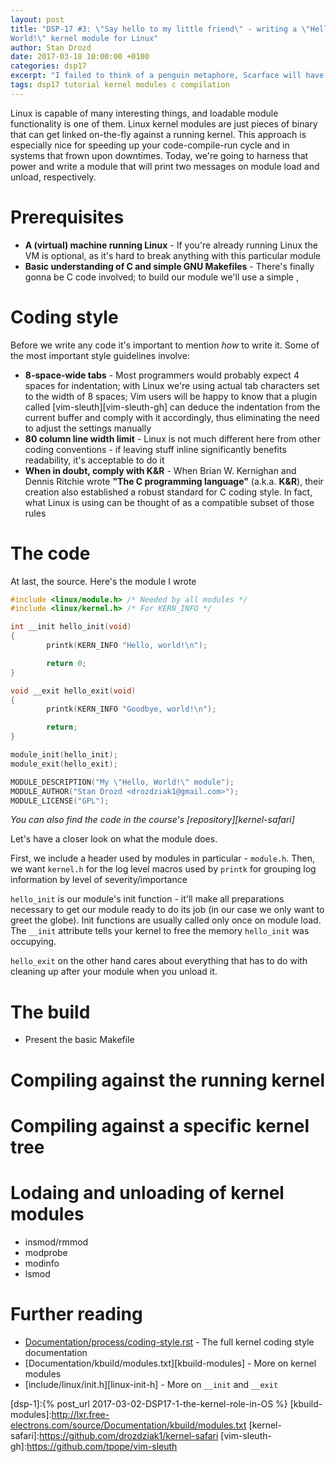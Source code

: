 ```yaml
---
layout: post
title: "DSP-17 #3: \"Say hello to my little friend\" - writing a \"Hello,
World!\" kernel module for Linux"
author: Stan Drozd
date: 2017-03-18 10:00:00 +0100
categories: dsp17
excerpt: "I failed to think of a penguin metaphore, Scarface will have to do"
tags: dsp17 tutorial kernel modules c compilation
---
```

Linux is capable of many interesting things, and loadable module functionality
is one of them. Linux kernel modules are just pieces of binary that can get
linked on-the-fly against a running kernel. This approach is especially nice
for speeding up your code-compile-run cycle and in systems that frown upon
downtimes.  Today, we're going to harness that power and write a module that
will print two messages on module load and unload, respectively.

# Prerequisites
* **A (virtual) machine running Linux** - If you're already running Linux the VM
  is optional, as it's hard to break anything with this particular module
* **Basic understanding of C and simple GNU Makefiles** - There's finally gonna
  be C code involved; to build our module we'll use a simple ,

# Coding style
Before we write any code it's important to mention *how* to write it. Some
of the most important style guidelines involve:
* **8-space-wide tabs** - Most programmers would probably expect 4 spaces for
  indentation; with Linux we're using actual tab characters set to the width of
  8 spaces; Vim users will be happy to know that a plugin called
  [vim-sleuth][vim-sleuth-gh] can deduce the indentation from the current buffer
  and comply with it accordingly, thus eliminating the need to adjust the
  settings manually
* **80 column line width limit** - Linux is not much different here from other
  coding conventions - if leaving stuff inline significantly benefits
  readability, it's acceptable to do it
* **When in doubt, comply with K&R** - When Brian W. Kernighan and Dennis
  Ritchie wrote **"The C programming language"** (a.k.a. **K&R**), their
  creation also established a robust standard for C coding style. In fact, what
  Linux is using can be thought of as a compatible subset of those rules

# The code
At last, the source. Here's the module I wrote
```c
#include <linux/module.h> /* Needed by all modules */
#include <linux/kernel.h> /* For KERN_INFO */

int __init hello_init(void)
{
        printk(KERN_INFO "Hello, world!\n");

        return 0;
}

void __exit hello_exit(void)
{
        printk(KERN_INFO "Goodbye, world!\n");

        return;
}

module_init(hello_init);
module_exit(hello_exit);

MODULE_DESCRIPTION("My \"Hello, World!\" module");
MODULE_AUTHOR("Stan Drozd <drozdziak1@gmail.com>");
MODULE_LICENSE("GPL");

```
*You can also find the code in the course's [repository][kernel-safari]*

Let's have a closer look on what the module does.

First, we include a header used by modules in particular - `module.h`. Then, we
want `kernel.h` for the log level macros used by `printk` for grouping log
information by level of severity/importance

`hello_init` is our module's init function - it'll make all preparations
necessary to get our module ready to do its job (in our case we only want to
greet the globe). Init functions are usually called only once on module load.
The `__init` attribute tells your kernel to free the memory `hello_init` was
occupying.

`hello_exit` on the other hand cares about everything that has to do with
cleaning up after your module when you unload it.

# The build
* Present the basic Makefile

# Compiling against the running kernel


# Compiling against a specific kernel tree

# Lodaing and unloading of kernel modules
* insmod/rmmod
* modprobe
* modinfo
* lsmod

# Further reading
* [Documentation/process/coding-style.rst][coding-style] - The full kernel
  coding style documentation
* [Documentation/kbuild/modules.txt][kbuild-modules] - More on kernel modules
* [include/linux/init.h][linux-init-h] - More on `__init` and `__exit`

[coding-style]:http://lxr.free-electrons.com/source/Documentation/process/coding-style.rst
[dsp-1]:{% post_url 2017-03-02-DSP17-1-the-kernel-role-in-OS %}
[kbuild-modules]:http://lxr.free-electrons.com/source/Documentation/kbuild/modules.txt
[kernel-safari]:https://github.com/drozdziak1/kernel-safari
[vim-sleuth-gh]:https://github.com/tpope/vim-sleuth

